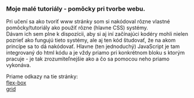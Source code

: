 ### Moje malé tutoriály - pomôcky pri tvorbe webu.

Pri učení sa ako tvoriť www stránky som si nakódoval rôzne vlastné pomôcky/tutoriály ako použiť rôzne (hlavne CSS) systémy.  
Dávam ich sem plne k dispozícii, aby si aj iní začínajúci kodéry mohli nielen pozrieť ako fungujú tieto systémy, ale aj ten kód študovať, že na akom princípe sa to dá nakódovať. Hlavne (ten jednoduchý) JavaScript je tam integrovaný do html kódu a je vždy priamo pri konkrétnom bloku s ktorým pracuje - je tak zrozumiteľnejšie ako a čo sa pomocou neho priamo vykonáva.  

Priame odkazy na tie stránky:  
[flex-box](http://danielgago.sk/testy/flex-box_tutorialPage.html)  
[grid](http://danielgago.sk/testy/grid_tutorialPage.html) 
